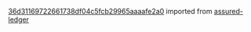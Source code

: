 [36d31169722661738df04c5fcb29965aaaafe2a0](https://github.com/insolar/assured-ledger/commit/36d31169722661738df04c5fcb29965aaaafe2a0) imported from [assured-ledger](https://github.com/insolar/assured-ledger)
